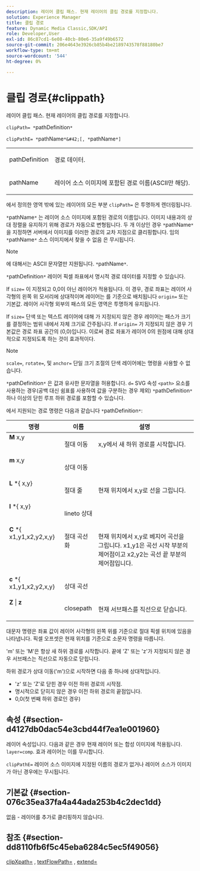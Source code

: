 ```yaml
---
description: 레이어 클립 패스. 현재 레이어의 클립 경로를 지정합니다.
solution: Experience Manager
title: 클립 경로
feature: Dynamic Media Classic,SDK/API
role: Developer,User
exl-id: 86c87cd1-6e08-40cb-80e6-35a9f49b6572
source-git-commit: 206e4643e3926cb85b4be2189743578f88180be7
workflow-type: tm+mt
source-wordcount: '544'
ht-degree: 0%

---
```


# 클립 경로{#clippath}

레이어 클립 패스. 현재 레이어의 클립 경로를 지정합니다.

`clipPath= *`pathDefinition`*`

`clipPathE= *`pathName`*&#42;[, *`pathName`*]`

<table id="simpletable_275E2A5FAB804C6388BD110D2ACA3C82"> 
 <tr class="strow"> 
  <td class="stentry"> <p><span class="codeph"> <span class="varname"> pathDefinition</span> </span> </p> </td> 
  <td class="stentry"> <p>경로 데이터. </p></td> 
 </tr> 
 <tr class="strow"> 
  <td class="stentry"> <p><span class="codeph"> <span class="varname"> pathName</span></span> </p> </td> 
  <td class="stentry"> <p>레이어 소스 이미지에 포함된 경로 이름(ASCII만 해당). </p></td> 
 </tr> 
</table>

에서 정의한 영역 밖에 있는 레이어의 모든 부분 `clipPath=` 은 투명하게 렌더링됩니다.

`*`pathName`*` 는 레이어 소스 이미지에 포함된 경로의 이름입니다. 이미지 내용과의 상대 정렬을 유지하기 위해 경로가 자동으로 변형됩니다. 두 개 이상인 경우 `*`pathName`*` 을 지정하면 서버에서 이미지를 이러한 경로의 교차 지점으로 클리핑합니다. 임의 `*`pathName`*` 소스 이미지에서 찾을 수 없음 은 무시됩니다.

>[!NOTE]
>
>에 대해서는 ASCII 문자열만 지원됩니다. `*`pathName`*`.

`*`pathDefinition`*` 레이어 픽셀 좌표에서 명시적 경로 데이터를 지정할 수 있습니다.

If `size=` 이 지정되고 0,0이 아닌 레이어가 적용됩니다. 이 경우, 경로 좌표는 레이어 사각형의 왼쪽 위 모서리에 상대적이며 레이어는 를 기준으로 배치됩니다 `origin=` 또는 기본값. 레이어 사각형 외부의 패스의 모든 영역은 투명하게 유지됩니다.

If `size=` 단색 또는 텍스트 레이어에 대해 가 지정되지 않은 경우 레이어는 패스가 크기를 결정하는 범위 내에서 자체 크기로 간주됩니다. If `origin=` 가 지정되지 않은 경우 기본값은 경로 좌표 공간의 (0,0)입니다. 이로써 경로 좌표가 레이어 0의 원점에 대해 상대적으로 지정되도록 하는 것이 효과적이다.

>[!NOTE]
>
>`scale=`, `rotate=`, 및 `anchor=` 단일 크기 조절의 단색 레이어에는 명령을 사용할 수 없습니다.

`*`pathDefinition`*` 은 값과 유사한 문자열을 허용합니다. `d=` SVG 속성 `<path>` 요소를 사용하는 경우(공백 대신 쉼표를 사용하여 값을 구분하는 경우 제외) `*`pathDefinition`*` 하나 이상의 닫힌 루프 하위 경로를 포함할 수 있습니다.

에서 지원되는 경로 명령은 다음과 같습니다 `*`pathDefinition`*`:

<table id="table_A74DD7A48B1C417D9D4BA46BECEAB981"> 
 <thead> 
  <tr> 
   <th class="entry"> <b> 명령</b> </th> 
   <th class="entry"> <b> 이름</b> </th> 
   <th class="entry"> <b> 설명</b> </th> 
  </tr> 
 </thead>
 <tbody> 
  <tr valign="top"> 
   <td> <b> M</b> <span class="varname"> x,y</span> </td> 
   <td> <p> 절대 이동 </p> </td> 
   <td> <p> x,y에서 새 하위 경로를 시작합니다. </p> </td> 
  </tr> 
  <tr valign="top"> 
   <td> <b> m</b> <span class="varname"> x,y</span> </td> 
   <td> <p> 상대 이동 </p> </td> 
  </tr> 
  <tr valign="top"> 
   <td> <b> L</b> *{<span class="varname"> x,y</span>} </td> 
   <td> <p> 절대 줄 </p> </td> 
   <td> <p> 현재 위치에서 x,y로 선을 그립니다. </p> </td> 
  </tr> 
  <tr valign="top"> 
   <td> <b> l</b> *{<span class="varname"> x,y</span>} </td> 
   <td> <p> lineto 상대 </p> </td> 
  </tr> 
  <tr valign="top"> 
   <td> <b> C</b> *{<span class="varname"> x1,y1,x2,y2,x,y</span>} </td> 
   <td> <p> 절대 곡선화 </p> </td> 
   <td> <p> 현재 위치에서 x,y로 베지어 곡선을 그립니다. x1,y1은 곡선 시작 부분의 제어점이고 x2,y2는 곡선 끝 부분의 제어점입니다. </p> </td> 
  </tr> 
  <tr valign="top"> 
   <td> <b> c</b> *{<span class="varname"> x1,y1,x2,y2,x,y</span>} </td> 
   <td> <p> 상대 곡선 </p> </td> 
  </tr> 
  <tr valign="top"> 
   <td> <b> Z</b> | <b>z</b> </td> 
   <td> <p> closepath </p> </td> 
   <td> <p> 현재 서브패스를 직선으로 닫습니다. </p> </td> 
  </tr> 
 </tbody> 
</table>

대문자 명령은 좌표 값이 레이어 사각형의 왼쪽 위를 기준으로 절대 픽셀 위치에 있음을 나타냅니다. 픽셀 오프셋은 현재 위치를 기준으로 소문자 명령을 따릅니다.

&#39;m&#39; 또는 &#39;M&#39;은 항상 새 하위 경로를 시작합니다. 끝에 &#39;Z&#39; 또는 &#39;z&#39;가 지정되지 않은 경우 서브패스는 직선으로 자동으로 닫힙니다.

하위 경로가 상대 이동(&#39;m&#39;)으로 시작하면 다음 중 하나에 상대적입니다.

* &#39;z&#39; 또는 &#39;Z&#39;로 닫힌 경우 이전 하위 경로의 시작점.
* 명시적으로 닫히지 않은 경우 이전 하위 경로의 끝점입니다.
* 0,0(첫 번째 하위 경로인 경우)

## 속성 {#section-d4127db0dac54e3cbd44f7ea1e001960}

레이어 속성입니다. 다음과 같은 경우 현재 레이어 또는 합성 이미지에 적용됩니다. `layer=comp`. 효과 레이어는 이를 무시합니다.

`clipPathE=` 레이어 소스 이미지에 지정된 이름의 경로가 없거나 레이어 소스가 이미지가 아닌 경우에는 무시됩니다.

## 기본값 {#section-076c35ea37fa4a44ada253b4c2dec1dd}

없음 - 레이어를 추가로 클리핑하지 않습니다.

## 참조 {#section-dd8110fb6f5c45eba6284c5ec5f49056}

[clipXpath=](../../../../../is-api/http-ref/image-serving-api-ref/c-http-protocol-reference/c-command-reference/r-clipxpath.md#reference-17e5e4da3e044943af8f963f58a45f53) , [textFlowPath=](../../../../../is-api/http-ref/image-serving-api-ref/c-http-protocol-reference/c-command-reference/r-textflowpath.md#reference-0b8d9493d71342f0b6a64a6d221584ef) , [extend=](../../../../../is-api/http-ref/image-serving-api-ref/c-http-protocol-reference/c-command-reference/r-extend.md#reference-7e9156beb285459d830e2d56782a74ac)
